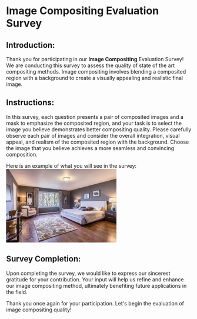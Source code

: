 # Image Compositing Evaluation Survey

## Introduction:
Thank you for participating in our **Image Compositing** Evaluation Survey! We are conducting this survey to assess the quality of state of the art compositing methods. Image compositing involves blending a composited region with a background to create a visually appealing and realistic final image.

## Instructions:
In this survey, each question presents a pair of composited images and a mask to emphasize the composited region, and your task is to select the image you believe demonstrates better compositing quality. Please carefully observe each pair of images and consider the overall integration, visual appeal, and realism of the composited region with the background. Choose the image that you believe achieves a more seamless and convincing composition.

Here is an example of what you will see in the survey: 
<img src="survey_example.jpg" alt="Alt Text" width="300" height="200">

## Survey Completion:
Upon completing the survey, we would like to express our sincerest gratitude for your contribution. Your input will help us refine and enhance our image compositing method, ultimately benefiting future applications in the field.

Thank you once again for your participation. Let's begin the evaluation of image compositing quality!

<html>
<head>
    <title>Image Compositing Survey</title>
    <style>
    .my-button {
      display: inline-block;
      padding: 10px 20px;
      font-size: 16px;
      text-align: center;
      text-decoration: none;
      background-color: #4CAF50;
      color: #fff;
      border-radius: 4px;
      transition: background-color 0.3s;
    }
    
    .my-button:hover {
      background-color: #45a049;
    }
    </style>
    <script>
        function redirectRandomLink() {
            // Specify the list of links
            var links = [
                "https://www.example1.com",
                "https://www.example2.com",
                "https://www.example3.com",
                "https://www.example4.com",
                "https://www.example5.com"
            ];

            // Generate a random index within the range of available links
            var randomIndex = Math.floor(Math.random() * links.length);

            // Redirect the user to the randomly selected link
            window.location.href = links[randomIndex];
        }
    </script>
</head>
<body>
    <a class="my-button" onclick="redirectRandomLink()">Click Here to Start the Survey</a>
</body>
</html>

